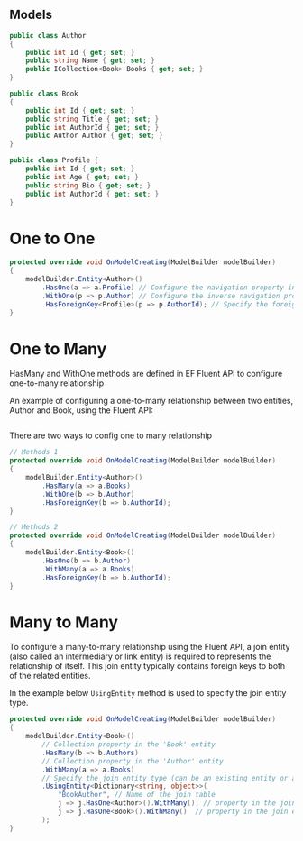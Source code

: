 ## Models
```csharp
public class Author
{
    public int Id { get; set; }
    public string Name { get; set; }
    public ICollection<Book> Books { get; set; }
}

public class Book
{
    public int Id { get; set; }
    public string Title { get; set; }
    public int AuthorId { get; set; }
    public Author Author { get; set; }
}

public class Profile {
    public int Id { get; set; }
    public int Age { get; set; }
    public string Bio { get; set; }
    public int AuthorId { get; set; }
}
```

# One to One

```csharp
protected override void OnModelCreating(ModelBuilder modelBuilder)
{
    modelBuilder.Entity<Author>()
        .HasOne(a => a.Profile) // Configure the navigation property in the 'Author' entity
        .WithOne(p => p.Author) // Configure the inverse navigation property in the 'Profile' entity
        .HasForeignKey<Profile>(p => p.AuthorId); // Specify the foreign key property in the 'Profile' entity
}
```

# One to Many
HasMany and WithOne methods are defined in EF Fluent API to configure one-to-many relationship

An example of configuring a one-to-many relationship between two entities, Author and Book, using the Fluent API:
```csharp

```

There are two ways to config one to many relationship
```csharp
// Methods 1
protected override void OnModelCreating(ModelBuilder modelBuilder)
{
    modelBuilder.Entity<Author>()
        .HasMany(a => a.Books)
        .WithOne(b => b.Author)
        .HasForeignKey(b => b.AuthorId);
}

// Methods 2
protected override void OnModelCreating(ModelBuilder modelBuilder)
{
    modelBuilder.Entity<Book>()
        .HasOne(b => b.Author)
        .WithMany(a => a.Books)
        .HasForeignKey(b => b.AuthorId);
}
```

# Many to Many
To configure a many-to-many relationship using the Fluent API, a join entity (also called an intermediary or link entity) is required to represents the relationship of itself. This join entity typically contains foreign keys to both of the related entities.

In the example below `UsingEntity` method is used to specify the join entity type.
```csharp
protected override void OnModelCreating(ModelBuilder modelBuilder)
{
    modelBuilder.Entity<Book>()
        // Collection property in the 'Book' entity
        .HasMany(b => b.Authors)
        // Collection property in the 'Author' entity
        .WithMany(a => a.Books)
        // Specify the join entity type (can be an existing entity or anonymous type)                 
        .UsingEntity<Dictionary<string, object>>(    
            "BookAuthor", // Name of the join table
            j => j.HasOne<Author>().WithMany(), // property in the join entity to 'Author'
            j => j.HasOne<Book>().WithMany()  // property in the join entity to 'Book'
        );
}
```
